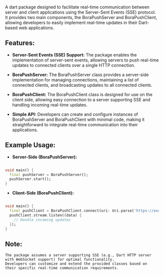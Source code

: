 A dart package designed to facilitate real-time communication between server and client applications using the Server-Sent Events (SSE) protocol. It provides two main components, the BoraPushServer and BoraPushClient, allowing developers to easily implement real-time updates in their Dart-based web applications.

## Features:

  - **Server-Sent Events (SSE) Support:**
        The package enables the implementation of server-sent events, allowing servers to push real-time updates to connected clients over a single HTTP connection.

  - **BoraPushServer:**
        The BoraPushServer class provides a server-side implementation for managing connections, maintaining a list of connected clients, and broadcasting updates to all connected clients.

  - **BoraPushClient:**
        The BoraPushClient class is designed for use on the client side, allowing easy connection to a server supporting SSE and handling incoming real-time updates.

  - **Simple API:**
        Developers can create and configure instances of BoraPushServer and BoraPushClient with minimal code, making it straightforward to integrate real-time communication into their applications.

## Example Usage:

- **Server-Side (BoraPushServer):**

```dart

void main() {
  final pushServer = BoraPushServer();
  pushServer.start();
}
```

- **Client-Side (BoraPushClient):**

```dart

void main() {
  final pushClient = BoraPushClient.connect(uri: Uri.parse('https://example.com'));
  pushClient.stream.listen((data) {
    // Handle incoming updates
  });
}
```

## Note:

    The package assumes a server supporting SSE (e.g., Dart HTTP server with WebSocket support) for optimal functionality.
    Developers can customize and extend the provided classes based on their specific real-time communication requirements.